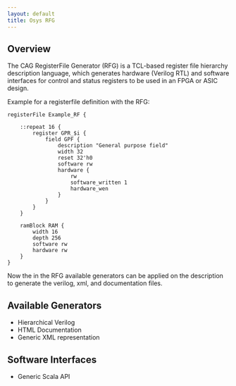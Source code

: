 ```yaml
---
layout: default
title: Osys RFG
---
```


## Overview

The CAG RegisterFile Generator (RFG) is a TCL-based register file hierarchy description language, which generates hardware (Verilog RTL) and software interfaces for control and status registers to be used in an FPGA or ASIC design.

Example for a registerfile definition with the RFG:

    registerFile Example_RF {
    
        ::repeat 16 {
            register GPR_$i {
                field GPF {
                    description "General purpose field"
                    width 32
                    reset 32'h0
                    software rw
                    hardware {
                        rw
                        software_written 1
                        hardware_wen
                    }
                }
            }
        }
    
        ramBlock RAM {
            width 16
            depth 256 
            software rw
            hardware rw
        }
    }

Now the in the RFG available generators can be applied on the description to generate the verilog, xml, and documentation files.

## Available Generators

- Hierarchical Verilog
- HTML Documentation
- Generic XML representation

## Software Interfaces

- Generic Scala API 
